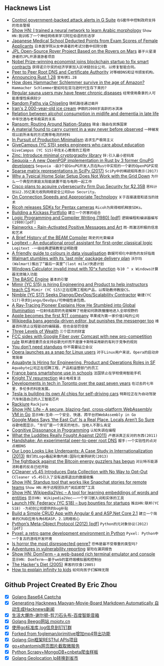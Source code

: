 ## Hacknews List


- [Control government-backed attack alerts in G Suite](https://gsuiteupdates.googleblog.com/2018/08/control-government-backed-attack-alerts.html)  `在G套件中控制政府支持的攻击警报`
- [Show HN: I trained a neural network to learn Arabic morphology](https://github.com/tb0yd/rootfinder)  `Show HN:我训练了一个神经网络来学习阿拉伯语的形态学`
- [Japanese Medical School Deducted Points from Exam Scores of Female Applicants](https://www.npr.org/2018/08/02/634936967/report-japanese-medical-school-deducted-points-from-exam-scores-of-female-applic?ft=nprml&amp;f=1001)  `日本医学院从女申请者的考试分数中扣除分数`
- [JPL Open-Source Rover Project Based on the Rovers on Mars](https://github.com/nasa-jpl/open-source-rover)  `基于火星漫游者的JPL开源漫游者项目`
- [Nobel Prize-winning economist joins blockchain startup to fix smart contracts](https://www.forbes.com/sites/michaeldelcastillo/2018/08/01/nobel-prize-winner-joins-blockchain-startup-to-fix-smart-contracts/#5c70dc517cc7)  `获得诺贝尔奖的经济学家加入区块链创业公司，以修复智能合同。`
- [Peer to Peer Root DNS and Certificate Authority](https://github.com/handshake-org)  `对等根DNS和证书颁发机构。`
- [Announcing Rust 1.28](https://blog.rust-lang.org/2018/08/02/Rust-1.28.html)  `宣布锈1.28`
- [How does Hammacher Schlemmer survive in the age of Amazon?](http://www.chicagomag.com/Chicago-Magazine/August-2018/Hammacher-Schlemmer/)  `Hammacher Schlemmer是如何在亚马逊时代生存下来的?`
- [Regular sauna users may have fewer chronic diseases](https://www.reuters.com/article/us-health-sauna/regular-sauna-users-may-have-fewer-chronic-diseases-idUSKBN1KM5U0)  `经常使用桑拿的人可能患慢性疾病较少`
- [Random Paths via Chiseling](https://www.boristhebrave.com/2018/04/28/random-paths-via-chiseling/)  `随机路径通过凿开`
- [Iran&#39;s 2,000-year-old ice cream](http://www.bbc.com/travel/story/20180801-the-birthplace-of-ice-cream)  `伊朗的2000岁高龄的冰淇淋`
- [Relation between alcohol consumption in midlife and dementia in late life](https://www.bmj.com/content/362/bmj.k3164)  `中年饮酒与老年痴呆的关系`
- [Ransom: Routing Around Nation-States](https://ransom.cs.princeton.edu/)  `赎金:路由在民族国家`
- [A material found to carry current in a way never before observed](https://phys.org/news/2018-08-material-unique-behavior-current.html)  `一种被发现以前所未有的方式携带电流的材料`
- [In Pursuit of Production Minimalism](https://brandur.org/minimalism)  `追求生产极简主义`
- [GiveCampus (YC S15) seeks engineers who care about education](item?id=17676766)  `GiveCampus (YC S15)寻找关心教育的工程师`
- [Zinc: Introduce minimal cryptography library](https://git.kernel.org/pub/scm/linux/kernel/git/zx2c4/linux.git/commit/?h=zinc)  `锌:引入最小密码库`
- [Sequoia – A new OpenPGP implementation in Rust by 3 former GnuPG developers](https://sequoia-pgp.org/)  `Sequoia -由3个前GnuPG开发人员在Rust中实现的一个新的OpenPGP实现`
- [Sparse matrix representations in SciPy (2017)](https://heydenberk.com/blog/posts/sparse-matrix-representations-in-scipy/)  `SciPy中的稀疏矩阵表示(2017)`
- [Why a Typical Home Solar Setup Does Not Work with the Grid Down](https://syonyk.blogspot.com/2018/05/why-typical-home-solar-setup-does-not-work-off-grid.html)  `为什么一个典型的家庭太阳能装置不能与电网一起工作`
- [Cisco plans to acquire cybersecurity firm Duo Security for $2.35B](https://www.cnbc.com/2018/08/02/cisco-buys-security-start-up.html)  `思科计划以2.35亿美元收购网络安全公司Duo Security。`
- [On Connection Speeds and Appropriate Technology](http://txti.es/theneedforplaintext)  `关于连接速度和适当的技术`
- [Ricoh releases SDKs for Pentax cameras](https://www.pentaxuser.com/news/ricoh-releases-sdks-for-pentax-cameras-1373)  `Ricoh为宾得相机释放SDKs。`
- [Building a Kickass Portfolio](https://zen-of-programming.com/kickass-portfolio)  `建立一个厉害的组合`
- [Logic Programming and Compiler Writing (1980) [pdf]](http://sovietov.com/tmp/warren1980.pdf)  `逻辑编程和编译器编写(1980)[pdf]`
- [Rainworks – Rain-Activated Positive Messages and Art](https://rain.works/)  `雨-雨激活积极的信息和艺术`
- [A Brief History of the BEAM Compiler](http://blog.erlang.org/beam-compiler-history/)  `简史的光束编译`
- [Logitext – An educational proof assistant for first-order classical logic](http://logitext.mit.edu/main)  `Logitext -一级经典逻辑教育证明助理`
- [A friendly guide to colours in data visualisation](https://blog.datawrapper.de/colorguide/)  `数据可视化中颜色的友好指南`
- [Walmart stumbles with its &#39;last mile&#39; package delivery plan](https://www.reuters.com/article/us-walmart-lastmile-workers-insight/walmart-discovers-why-the-last-mile-is-the-hardest-idUSKBN1KK0DD)  `沃尔玛(Walmart)推出了“最后一英里”(last mile)快递计划`
- [Windows Calculator invalid input with 10^x function](https://www.tenforums.com/software-apps/111414-windows-calculator-invalid-input-10-x-function.html)  `与10 ^ x Windows计算器无效输入功能`
- [The BASIC Engine](https://basicengine.org)  `基本的引擎`
- [Mimir (YC S15) is hiring Engineering and Product to help instructors teach CS](https://www.mimirhq.com/careers)  `Mimir (YC S15)正在招聘工程和产品，以帮助教师教授CS。`
- [Nimble (YC S17) Seeks Django/DevOps/Scalability Contractor](item?id=17672070)  `敏捷(YC S17)寻求Django/DevOps/可伸缩性承包商。`
- [A Ray-Tracing Pioneer Explains How He Stumbled into Global Illumination](https://blogs.nvidia.com/blog/2018/08/01/ray-tracing-global-illumination-turner-whitted)  `一位射线追踪的先驱解释了他是如何跌跌撞撞地进入全球视野的`
- [Apple becomes the first $1T company](https://www.washingtonpost.com/news/business/wp/2018/08/02/apple-becomes-the-first-1-trillion-company-in-history/)  `苹果成为第一家价值1吨的公司`
- [Wikipedia bans agenda-driven editor, but punishes the messenger too](https://wikipedia.fivefilters.org/banning/)  `维基百科禁止议程驱动的编辑器，但也会惩罚信使`
- [Three Levels of Wealth](http://awealthofcommonsense.com/2018/08/the-3-levels-of-wealth/)  `三个层次的财富`
- [FCC sides with Google Fiber over Comcast with new pro-competition rule](https://arstechnica.com/tech-policy/2018/08/fcc-gives-google-fiber-and-new-isps-faster-access-to-utility-poles/)  `联邦通信委员会支持谷歌光纤而不是康卡斯特采用新的有利于竞争的规则`
- [You don’t need standups](https://medium.com/@jsonpify/you-dont-need-standup-9a74782517c1)  `你不需要站立会议`
- [Opera launches as a snap for Linux users](https://blogs.opera.com/desktop/2018/08/opera-launches-snap-linux-users/)  `对于Linux用户来说，Opera的启动非常简单`
- [Aquabyte Is Hiring for Engineering, Product and Operations Roles in SF](https://jobs.lever.co/aquabyte/)  `Aquabyte公司正在招聘工程、产品和运营部门的员工`
- [France bans smartphone use in schools](https://www.theverge.com/2018/8/1/17640476/france-bans-smartphone-cellphones-school-emmanuel-macron)  `法国禁止在学校使用智能手机`
- [Knight TV resurrection](http://pdp-6.net/knight-tv/knight-tv.html)  `骑士电视复活`
- [Developments in tech in Toronto over the past seven years](https://blog.brainstation.io/how-toronto-became-a-global-tech-leader-in-7-years/)  `在过去的七年里，多伦多的科技发展。`
- [Tesla is building its own AI chips for self-driving cars](https://techcrunch.com/2018/08/01/tesla-is-building-its-own-ai-chips-for-self-driving-cars/)  `特斯拉正在为自动驾驶汽车制造自己的人工智能芯片`
- [Rackjure](http://docs.racket-lang.org/rackjure/index.html)  `Rackjure`
- [Show HN: Life – A secure, blazing-fast, cross-platform WebAssembly VM in Go](https://github.com/perlin-network/life)  `显示HN:生命-一个安全、快速、跨平台的WebAssembly in Go`
- [Google Maps Says ‘the East Cut’ Is a Real Place. Locals Aren’t So Sure](https://www.nytimes.com/2018/08/02/technology/google-maps-neighborhood-names.html)  `谷歌地图显示，“东切”是一个真实的地方。当地人不那么肯定`
- [Cognitive Dissonance in Programming](http://hangaroundtheweb.com/2018/07/cognitive-dissonance-in-programming/)  `认知失调在编程`
- [What the Luddites Really Fought Against (2011)](https://www.smithsonianmag.com/history/what-the-luddites-really-fought-against-264412/?no-ist)  `卢德派真正反对的东西(2011)`
- [Handshake: An experimental peer-to-peer root DNS](https://handshake.org)  `握手:一个实验性的点对点根DNS`
- [Our Logo Looks Like Underpants: A Case Study in Internationalization (2013)](https://blog.rjmetrics.com/2013/10/09/our-logo-looks-like-underpants-a-case-study-in-internationalization/)  `我们的Logo看起来像内裤:国际化案例研究(2013)`
- [The fightback against the Bitcoin energy guzzlers has begun](https://www.wired.co.uk/article/bitcoin-mining-energy-consumption-new-york)  `对比特币能源消耗者的反击已经开始`
- [CCleaner v5.45 Introduces Data Collection with No Way to Opt-Out](https://sensorstechforum.com/ccleaner-v5-45-data-collection/)  `CCleaner v5.45引入了没有选择退出的数据收集`
- [Show HN: Standup tool that works like Snapchat stories for remote teams](https://standups.io/index.html)  `Show HN:用于远程团队的“阅后即焚”工具`
- [Show HN: Wikipedia2Vec – A tool for learning embeddings of words and entities](https://wikipedia2vec.github.io/)  `显示HN: Wikipedia2Vec——一个学习嵌入词和实体的工具`
- [Launch HN: Federacy (YC S18) – bug bounties for startups](item?id=17673461)  `推出HN:联邦(YC S18) -为初创公司提供的bug补贴`
- [Build a Simple CRUD App with Angular 6 and ASP.Net Core 2.1](https://developer.okta.com/blog/2018/08/02/aspnet-core-angular-crud)  `建立一个简单的CRUD应用与角6和ASP。2.1网络核心`
- [Python’s Meta-Object Protocol (2012) [pdf]](http://laser.inf.ethz.ch/2012/slides/vanRossum/laser-mop.pdf)  `Python的元对象协议(2012)[pdf]`
- [Pyxel: a retro game development environment in Python](https://github.com/kitao/pyxel)  `Pyxel: Python中一个复古的游戏开发环境`
- [Is horror the most disrespected genre?](http://www.bbc.com/culture/story/20180614-is-horror-the-most-disrespected-genre)  `恐怖是最不受尊重的类型吗?`
- [Adventures in vulnerability reporting](https://googleprojectzero.blogspot.com/2018/08/adventures-in-vulnerability-reporting.html)  `冒险在漏洞报告`
- [Show HN: DomTerm – a web-based rich terminal emulator and console](http://domterm.org/)  `显示HN: DomTerm——基于web的富终端模拟器和控制台`
- [The Hacker&#39;s Diet (2005)](https://www.fourmilab.ch/hackdiet/)  `黑客的饮食(2005)`
- [How to explain infinity to kids](https://blog.plover.com/math/infinity-for-kids.html)  `如何向孩子们解释无限`

## Github Project Created By Eric Zhou

- [x] [Golang Base64 Captcha](https://github.com/mojocn/base64Captcha)
- [x] [Generating Hacknews Maoyan-Movie-Board Markdown Automatically 自动生成Hacknews新闻](https://github.com/dejavuzhou/md-genie)
- [x] [生活大爆炸-谢尔顿-剪刀石头布-百度智能音箱](https://github.com/mojocn/dueros-bang-game)
- [x] [Golang Beego网站 mojotv.cn](https://github.com/mojocn/www.mojotv.cn)
- [x] [使用go标准库,log信息到钉钉群](https://github.com/mojocn/dooger)
- [x] [Forked from fogleman/primitive增加mp4导出功能](https://github.com/mojocn/primitive)
- [x] [Golang Gin框架RESTful APIs项目](https://github.com/JJJJJJJerk/ezier-golang-web-api-framework)
- [x] [go+phantomjs网页图片截取微服务](https://github.com/mojocn/screen_shot)
- [x] [Python Scrapy+MongoDB+cnbeta爬虫样板](https://github.com/mojocn/scrapy_mongodb_boilerplate_cnbeta)
- [x] [Golang Geolocation Ip转换到省市](https://github.com/mojocn/ip2location)